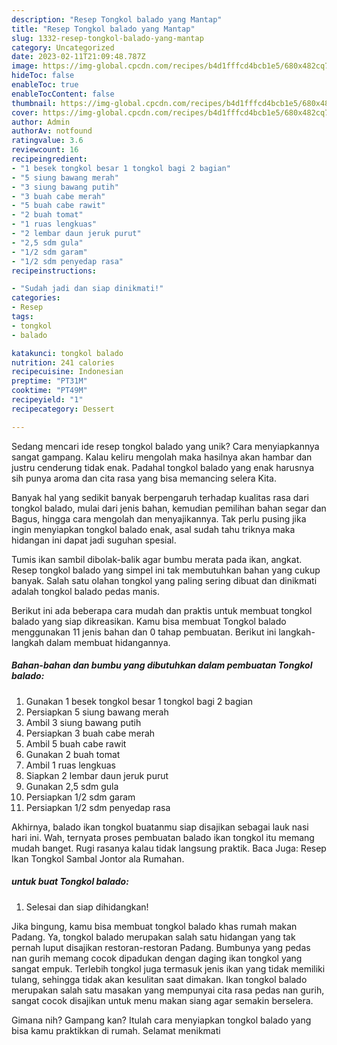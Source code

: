 ```yaml
---
description: "Resep Tongkol balado yang Mantap"
title: "Resep Tongkol balado yang Mantap"
slug: 1332-resep-tongkol-balado-yang-mantap
category: Uncategorized
date: 2023-02-11T21:09:48.787Z
image: https://img-global.cpcdn.com/recipes/b4d1fffcd4bcb1e5/680x482cq70/tongkol-balado-foto-resep-utama.jpg
hideToc: false
enableToc: true
enableTocContent: false
thumbnail: https://img-global.cpcdn.com/recipes/b4d1fffcd4bcb1e5/680x482cq70/tongkol-balado-foto-resep-utama.jpg
cover: https://img-global.cpcdn.com/recipes/b4d1fffcd4bcb1e5/680x482cq70/tongkol-balado-foto-resep-utama.jpg
author: Admin
authorAv: notfound
ratingvalue: 3.6
reviewcount: 16
recipeingredient:
- "1 besek tongkol besar 1 tongkol bagi 2 bagian"
- "5 siung bawang merah"
- "3 siung bawang putih"
- "3 buah cabe merah"
- "5 buah cabe rawit"
- "2 buah tomat"
- "1 ruas lengkuas"
- "2 lembar daun jeruk purut"
- "2,5 sdm gula"
- "1/2 sdm garam"
- "1/2 sdm penyedap rasa"
recipeinstructions:

- "Sudah jadi dan siap dinikmati!"
categories:
- Resep
tags:
- tongkol
- balado

katakunci: tongkol balado 
nutrition: 241 calories
recipecuisine: Indonesian
preptime: "PT31M"
cooktime: "PT49M"
recipeyield: "1"
recipecategory: Dessert

---
```





Sedang mencari ide resep tongkol balado yang unik? Cara menyiapkannya sangat gampang. Kalau keliru mengolah maka hasilnya akan hambar dan justru cenderung tidak enak. Padahal tongkol balado yang enak harusnya sih punya aroma dan cita rasa yang bisa memancing selera Kita.





Banyak hal yang sedikit banyak berpengaruh terhadap kualitas rasa dari tongkol balado, mulai dari jenis bahan, kemudian pemilihan bahan segar dan Bagus, hingga cara mengolah dan menyajikannya. Tak perlu pusing jika ingin menyiapkan tongkol balado enak,      asal sudah tahu triknya maka hidangan ini dapat jadi suguhan spesial.














Tumis ikan sambil dibolak-balik agar bumbu merata pada ikan, angkat. Resep tongkol balado yang simpel ini tak membutuhkan bahan yang cukup banyak. Salah satu olahan tongkol yang paling sering dibuat dan dinikmati adalah tongkol balado pedas manis.






Berikut ini ada beberapa cara mudah dan praktis untuk membuat tongkol balado yang siap dikreasikan. Kamu bisa membuat Tongkol balado menggunakan 11 jenis bahan dan 0 tahap pembuatan. Berikut ini langkah-langkah dalam membuat hidangannya.

<!--inarticleads1-->

##### Bahan-bahan dan bumbu yang dibutuhkan dalam pembuatan Tongkol balado:

1. Gunakan 1 besek tongkol besar 1 tongkol bagi 2 bagian
1. Persiapkan 5 siung bawang merah
1. Ambil 3 siung bawang putih
1. Persiapkan 3 buah cabe merah
1. Ambil 5 buah cabe rawit
1. Gunakan 2 buah tomat
1. Ambil 1 ruas lengkuas
1. Siapkan 2 lembar daun jeruk purut
1. Gunakan 2,5 sdm gula
1. Persiapkan 1/2 sdm garam
1. Persiapkan 1/2 sdm penyedap rasa


Akhirnya, balado ikan tongkol buatanmu siap disajikan sebagai lauk nasi hari ini. Wah, ternyata proses pembuatan balado ikan tongkol itu memang mudah banget. Rugi rasanya kalau tidak langsung praktik. Baca Juga: Resep Ikan Tongkol Sambal Jontor ala Rumahan. 

<!--inarticleads2-->

#####  untuk buat Tongkol balado:


1. Selesai dan siap dihidangkan!

Jika bingung, kamu bisa membuat tongkol balado khas rumah makan Padang. Ya, tongkol balado merupakan salah satu hidangan yang tak pernah luput disajikan restoran-restoran Padang. Bumbunya yang pedas nan gurih memang cocok dipadukan dengan daging ikan tongkol yang sangat empuk. Terlebih tongkol juga termasuk jenis ikan yang tidak memiliki tulang, sehingga tidak akan kesulitan saat dimakan. Ikan tongkol balado merupakan salah satu masakan yang mempunyai cita rasa pedas nan gurih, sangat cocok disajikan untuk menu makan siang agar semakin berselera. 

Gimana nih? Gampang kan? Itulah cara menyiapkan tongkol balado yang bisa kamu praktikkan di rumah. Selamat menikmati
